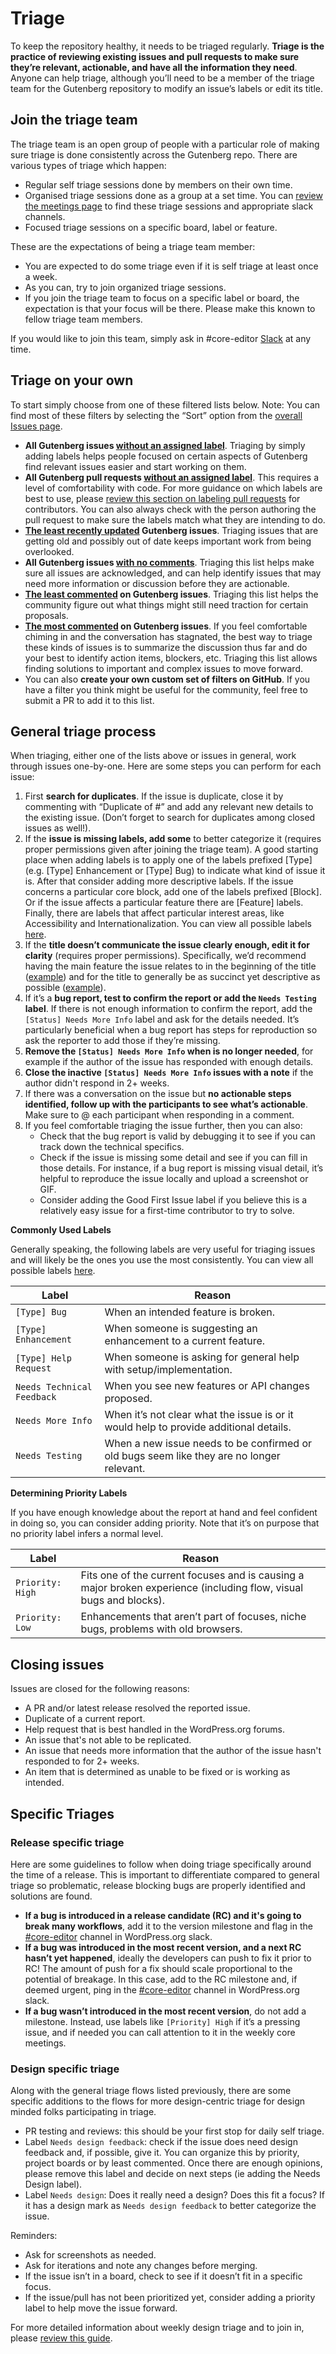 # Triage

To keep the repository healthy, it needs to be triaged regularly. **Triage is the practice of reviewing existing issues and pull requests to make sure they’re relevant, actionable, and have all the information they need**. Anyone can help triage, although you’ll need to be a member of the triage team for the Gutenberg repository to modify an issue’s labels or edit its title.

## Join the triage team

The triage team is an open group of people with a particular role of making sure triage is done consistently across the Gutenberg repo. There are various types of triage which happen:

-   Regular self triage sessions done by members on their own time.
-   Organised triage sessions done as a group at a set time. You can [review the meetings page](https://make.wordpress.org/meetings/) to find these triage sessions and appropriate slack channels.
-   Focused triage sessions on a specific board, label or feature.

These are the expectations of being a triage team member:

-   You are expected to do some triage even if it is self triage at least once a week.
-   As you can, try to join organized triage sessions.
-   If you join the triage team to focus on a specific label or board, the expectation is that your focus will be there. Please make this known to fellow triage team members.

If you would like to join this team, simply ask in #core-editor [Slack](https://make.wordpress.org/chat/) at any time.

## Triage on your own

To start simply choose from one of these filtered lists below. Note: You can find most of these filters by selecting the “Sort” option from the [overall Issues page](https://github.com/wordpress/gutenberg/issues).

-   **All Gutenberg issues [without an assigned label](https://github.com/WordPress/gutenberg/issues?q=is%3Aopen+is%3Aissue+no%3Alabel+sort%3Aupdated-asc)**. Triaging by simply adding labels helps people focused on certain aspects of Gutenberg find relevant issues easier and start working on them.
-   **All Gutenberg pull requests [without an assigned label](https://github.com/WordPress/gutenberg/pulls?q=is%3Aopen+is%3Apr+no%3Alabel)**. This requires a level of comfortability with code. For more guidance on which labels are best to use, please [review this section on labeling pull requests](/docs/contributors/repository-management.md#pull-requests) for contributors. You can also always check with the person authoring the pull request to make sure the labels match what they are intending to do.
-  **[The least recently updated](https://github.com/WordPress/gutenberg/issues?q=is%3Aopen+is%3Aissue+sort%3Aupdated-asc) Gutenberg issues**. Triaging issues that are getting old and possibly out of date keeps important work from being overlooked.
-  **All Gutenberg issues [with no comments](https://github.com/wordpress/gutenberg/issues?q=is%3Aissue+is%3Aopen+comments%3A0+)**. Triaging this list helps make sure all issues are acknowledged, and can help identify issues that may need more information or discussion before they are actionable.
-  **[The least commented](https://github.com/wordpress/gutenberg/issues?q=is%3Aissue+is%3Aopen+sort%3Acomments-asc) on Gutenberg issues**. Triaging this list helps the community figure out what things might still need traction for certain proposals.
-  **[The most commented](https://github.com/wordpress/gutenberg/issues?q=is%3Aissue+is%3Aopen+sort%3Acomments-desc) on Gutenberg issues**. If you feel comfortable chiming in and the conversation has stagnated, the best way to triage these kinds of issues is to summarize the discussion thus far and do your best to identify action items, blockers, etc. Triaging this list allows finding solutions to important and complex issues to move forward.
-  You can also **create your own custom set of filters on GitHub**. If you have a filter you think might be useful for the community, feel free to submit a PR to add it to this list.

## General triage process

When triaging, either one of the lists above or issues in general, work through issues one-by-one. Here are some steps you can perform for each issue:

1. First **search for duplicates**. If the issue is duplicate, close it by commenting with “Duplicate of #” and add any relevant new details to the existing issue. (Don’t forget to search for duplicates among closed issues as well!).
2. If the **issue is missing labels, add some** to better categorize it (requires proper permissions given after joining the triage team). A good starting place when adding labels is to apply one of the labels prefixed [Type] (e.g. [Type] Enhancement or [Type] Bug) to indicate what kind of issue it is. After that consider adding more descriptive labels. If the issue concerns a particular core block, add one of the labels prefixed [Block]. Or if the issue affects a particular feature there are [Feature] labels. Finally, there are labels that affect particular interest areas, like Accessibility and Internationalization. You can view all possible labels [here](https://github.com/WordPress/gutenberg/labels).
3. If the **title doesn’t communicate the issue clearly enough, edit it for clarity** (requires proper permissions). Specifically, we’d recommend having the main feature the issue relates to in the beginning of the title ([example](https://github.com/WordPress/gutenberg/issues/6193)) and for the title to generally be as succinct yet descriptive as possible ([example](https://github.com/WordPress/gutenberg/issues/6193)).
4. If it’s a **bug report, test to confirm the report or add the `Needs Testing` label**. If there is not enough information to confirm the report, add the `[Status] Needs More Info` label and ask for the details needed. It’s particularly beneficial when a bug report has steps for reproduction so ask the reporter to add those if they’re missing.
5. **Remove the `[Status] Needs More Info` when is no longer needed**, for example if the author of the issue has responded with enough details.
6. **Close the inactive `[Status] Needs More Info` issues with a note** if the author didn't respond in 2+ weeks.
7. If there was a conversation on the issue but **no actionable steps identified, follow up with the participants to see what’s actionable**. Make sure to @ each participant when responding in a comment.
8. If you feel comfortable triaging the issue further, then you can also:
    - Check that the bug report is valid by debugging it to see if you can track down the technical specifics.
    - Check if the issue is missing some detail and see if you can fill in those details. For instance, if a bug report is missing visual detail, it’s helpful to reproduce the issue locally and upload a screenshot or GIF.
    - Consider adding the Good First Issue label if you believe this is a relatively easy issue for a first-time contributor to try to solve.

**Commonly Used Labels**

Generally speaking, the following labels are very useful for triaging issues and will likely be the ones you use the most consistently. You can view all possible labels [here](https://github.com/WordPress/gutenberg/labels).

| Label                      | Reason                                                                                    |
| -------------------------- | ----------------------------------------------------------------------------------------- |
| `[Type] Bug`               | When an intended feature is broken.                                                       |
| `[Type] Enhancement`       | When someone is suggesting an enhancement to a current feature.                           |
| `[Type] Help Request`      | When someone is asking for general help with setup/implementation.                        |
| `Needs Technical Feedback` | When you see new features or API changes proposed.                                        |
| `Needs More Info`          | When it’s not clear what the issue is or it would help to provide additional details.     |
| `Needs Testing`            | When a new issue needs to be confirmed or old bugs seem like they are no longer relevant. |

**Determining Priority Labels**

If you have enough knowledge about the report at hand and feel confident in doing so, you can consider adding priority. Note that it’s on purpose that no priority label infers a normal level.

| Label                | Reason                                                                                                                                                                                                                                                     |
| -------------------- | ---------------------------------------------------------------------------------------------------------------------------------------------------------------------------------------------------------------------------------------------------------- |
| `Priority: High`     | Fits one of the current focuses and is causing a major broken experience (including flow, visual bugs and blocks).                                                                                                                                         |
| `Priority: Low`      | Enhancements that aren’t part of focuses, niche bugs, problems with old browsers.                                                                                                                                                                          |

## Closing issues

Issues are closed for the following reasons:

-   A PR and/or latest release resolved the reported issue.
-   Duplicate of a current report.
-   Help request that is best handled in the WordPress.org forums.
-   An issue that's not able to be replicated.
-   An issue that needs more information that the author of the issue hasn't responded to for 2+ weeks.
-   An item that is determined as unable to be fixed or is working as intended.

## Specific Triages

### Release specific triage

Here are some guidelines to follow when doing triage specifically around the time of a release. This is important to differentiate compared to general triage so problematic, release blocking bugs are properly identified and solutions are found.

-  **If a bug is introduced in a release candidate (RC) and it's going to break many workflows**, add it to the version milestone and flag in the [#core-editor](https://wordpress.slack.com/archives/C02QB2JS7) channel in WordPress.org slack.
-  **If a bug was introduced in the most recent version, and a next RC hasn’t yet happened**, ideally the developers can push to fix it prior to RC! The amount of push for a fix should scale proportional to the potential of breakage. In this case, add to the RC milestone and, if deemed urgent, ping in the [#core-editor](https://wordpress.slack.com/archives/C02QB2JS7) channel in WordPress.org slack.
-  **If a bug wasn’t introduced in the most recent version**, do not add a milestone. Instead, use labels like `[Priority] High` if it’s a pressing issue, and if needed you can call attention to it in the weekly core meetings.

### Design specific triage

Along with the general triage flows listed previously, there are some specific additions to the flows for more design-centric triage for design minded folks participating in triage.

-   PR testing and reviews: this should be your first stop for daily self triage.
-  Label `Needs design feedback`: check if the issue does need design feedback and, if possible, give it. You can organize this by priority, project boards or by least commented. Once there are enough opinions, please remove this label and decide on next steps (ie adding the Needs Design label).
- Label  `Needs design`: Does it really need a design? Does this fit a focus? If it has a design mark as `Needs design feedback` to better categorize the issue.

Reminders:

-   Ask for screenshots as needed.
-   Ask for iterations and note any changes before merging.
-   If the issue isn’t in a board, check to see if it doesn’t fit in a specific focus.
-   If the issue/pull has not been prioritized yet, consider adding a priority label to help move the issue forward.

For more detailed information about weekly design triage and to join in, please [review this guide](https://make.wordpress.org/design/handbook/workflows/weekly-gutenberg-design-triage/).
